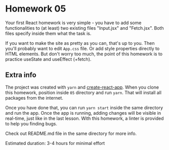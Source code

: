 # Homework 05

Your first React homework is very simple - you have to add some functionalities to (at least) two existing files "Input.jsx" and "Fetch.jsx". Both files specify inside them what the task is.

If you want to make the site as pretty as you can, that's up to you. Then you'll probably want to edit `App.css` file. Or add style properties directly to HTML elements. But don't worry too much, the point of this homework is to practice useState and useEffect (+fetch).

## Extra info

The project was created with `yarn` and [create-react-app](https://github.com/facebook/create-react-app). When you clone this homework, position inside `05` directory and run `yarn`. That will install all packages from the internet.

Once you have done that, you can run `yarn start` inside the same directory and run the app. Once the app is running, adding changes will be visible in real-time, just like in the last lesson. With this homework, a linter is provided to help you finding bugs.

Check out README.md file in the same directory for more info.

Estimated duration: 3-4 hours for minimal effort
